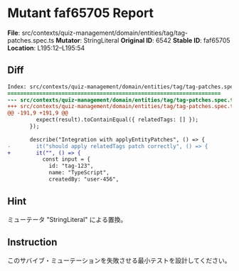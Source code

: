 # Mutant faf65705 Report

**File**: src/contexts/quiz-management/domain/entities/tag/tag-patches.spec.ts
**Mutator**: StringLiteral
**Original ID**: 6542
**Stable ID**: faf65705
**Location**: L195:12–L195:54

## Diff

```diff
Index: src/contexts/quiz-management/domain/entities/tag/tag-patches.spec.ts
===================================================================
--- src/contexts/quiz-management/domain/entities/tag/tag-patches.spec.ts	original
+++ src/contexts/quiz-management/domain/entities/tag/tag-patches.spec.ts	mutated #6542
@@ -191,9 +191,9 @@
         expect(result).toContainEqual({ relatedTags: [] });
       });
 
       describe("Integration with applyEntityPatches", () => {
-        it("should apply relatedTags patch correctly", () => {
+        it("", () => {
           const input = {
             id: "tag-123",
             name: "TypeScript",
             createdBy: "user-456",
```

## Hint

ミューテータ "StringLiteral" による置換。

## Instruction

このサバイブ・ミューテーションを失敗させる最小テストを設計してください。
